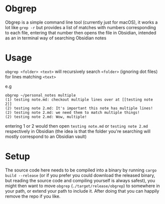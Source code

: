# Obgrep

Obgrep is a simple command line tool (currently just for macOS), it works a lot like `grep -r` but provides a list of matches with numbers corresponding to each file, entering that number then opens the file in Obsidian, intended as an in terminal way of searching Obsidian notes

# Usage

`obgrep <folder> <text>` will recursively search `<folder>` (ignoring dot files) for lines matching `<text>`

e.g
```
obgrep ~/personal_notes multiple
(1) testing note.md: checkout multiple lines over at [[testing note 2]]
(2) testing note 2.md: It's important this note has multiple lines!
(2) testing note 2.md: we need them to match multiple things!
(2) testing note 2.md: Wow, multiple!
```

entering 1 or 2 would then open `testing note.md` or `testing note 2.md` respectively in Obsidian (the idea is that the folder you're searching will mostly correspond to an Obsidian vault)

# Setup
The source code here needs to be compiled into a binary by running `cargo build --release` (or if you prefer you could download the released binary, but reading the source code and compiling yourself is always safest), you might then want to move `obgrep` (`./target/release/obgrep`) to somewhere in your path, or extend your path to include it. After doing that you can happily remove the repo if you like.

